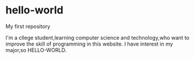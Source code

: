 # hello-world
My first repository

I'm a cllege student,learning computer science and technology,who want to improve the skill of programming in this website.
I have interest in my major,so HELLO-WORLD. 
